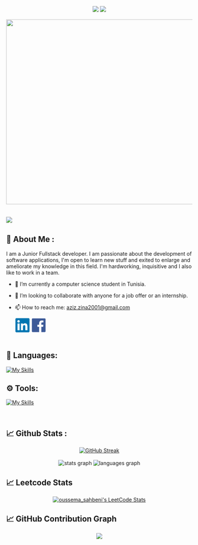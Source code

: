 
<div align="center">
  <img src="https://media.giphy.com/media/hvRJCLFzcasrR4ia7z/giphy.gif" width="60px"/>
  <img src="https://readme-typing-svg.herokuapp.com/?lines=Hello,+I'm+Aziz+Zina+!&center=true&size=30">
</div>

<br>
<div align="center">
  <img src="https://github.com/Anmol-Baranwal/Cool-GIFs-For-GitHub/assets/74038190/7d484dc9-68a9-4ee6-a767-aea59035c12d" width="900" height="500"/>
</div>  
<br>
  
![](https://komarev.com/ghpvc/?username=aziz-zina&color=blueviolet)


## 👤 About Me :
I am a Junior Fullstack developer. I am passionate about the development of software applications, I'm open to learn new stuff and exited to enlarge     and ameliorate my knowledge in this field. I'm hardworking, inquisitive and I also like to work in a team. 
- 🔭 I’m currently a computer science student in Tunisia.  
- 🤝 I’m looking to collaborate with anyone for a job offer or an internship.
- 📫 How to reach me: aziz.zina2001@gmail.com
  
  <a href="https://www.linkedin.com/in/aziz-zina/" style="text-decoration:none">
    <img src="https://github.com/devicons/devicon/blob/master/icons/linkedin/linkedin-original.svg" title="LinkedIn" alt="LinkedIn" width="40" height="40"/>
  </a>
  <a href="https://www.facebook.com/profile.php?id=100085389934932" style="text-decoration:none">
    <img src="https://github.com/devicons/devicon/blob/master/icons/facebook/facebook-original.svg" title="facebook" alt="facebook" width="40" height="40"/>
  </a>
  <br>
  <br>
  

## 🚀 Languages:

[![My Skills](https://skillicons.dev/icons?i=js,html,css,c,py,php,java,typescript,angular,nodejs,express,spring,mongodb,postgres,androidstudio)](https://skillicons.dev)

## ⚙️ Tools:
[![My Skills](https://skillicons.dev/icons?i=git,github,bitbucket,docker,postman)](https://skillicons.dev)

<br>


## 📈 Github Stats :

<div align="center">
	<div align="center">
<a href="https://git.io/streak-stats"><img src="https://streak-stats.demolab.com?user=aziz-zina&theme=dark" alt="GitHub Streak" /></a>
	</div>
	<br>
<img src="https://github-readme-stats.vercel.app/api?username=aziz-zina&hide_title=false&hide_rank=false&show_icons=true&include_all_commits=true&count_private=true&disable_animations=false&theme=dark&locale=en&hide_border=false" height="150" alt="stats graph"  />
  <img src="https://github-readme-stats.vercel.app/api/top-langs?username=aziz-zina&locale=en&hide_title=false&layout=compact&card_width=370&langs_count=5&theme=dark&hide_border=false" height="150" alt="languages graph"  />
</div>

## 📈 Leetcode Stats

<div align="center">
	
[![oussema_sahbeni's LeetCode Stats](https://leetcode-stats.vercel.app/api?username=aziz-zina&theme=Dark)](https://github.com/JeremyTsaii/leetcode-stats)
</div>



## 📈 GitHub Contribution Graph

<div align="center">
	 <a href="https://github.com/ashutosh00710/github-readme-activity-graph" title="GitHub Activity Graph">
	  <img height="200px" src="https://github-readme-activity-graph.vercel.app/graph?username=aziz-zina&theme=github-compact&radius=16&area_color=03AC13">
  </a>
</div>

<br clear="both">


